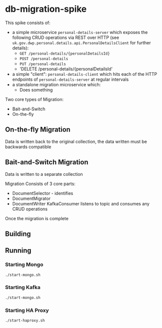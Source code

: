 # db-migration-spike

This spike consists of:
- a simple microservice `personal-details-server` which exposes the following CRUD operations via REST over HTTP (see 
`uk.gov.dwp.personal.details.api.PersonalDetailsClient` for further details):
  - `GET /personal-details/{personalDetailsId}`
  - `POST /personal-details`
  - `PUT /personal-details`
  - 'DELETE /personal-details/{personalDetailsId'
- a simple "client": `personal-details-client` which hits each of the HTTP endpoints of `personal-details-server` at regular intervals
- a standalone migration microservice which:
  - Does something
  
  
Two core types of Migration:
- Bait-and-Switch
- On-the-fly

## On-the-fly Migration
Data is written back to the original collection, the data written must be backwards compatible

## Bait-and-Switch Migration
Data is written to a separate collection 

Migration
Consists of 3 core parts:
- DocumentSelector - identifies
- DocumentMigrator
- DocumentWriter
KafkaConsumer listens to topic and consumes any CRUD operations

Once the migration is complete

## Building

## Running
### Starting Mongo
```bash
./start-mongo.sh
```

### Starting Kafka
```bash
./start-mongo.sh
```

### Starting HA Proxy
```bash
./start-haproxy.sh
```
